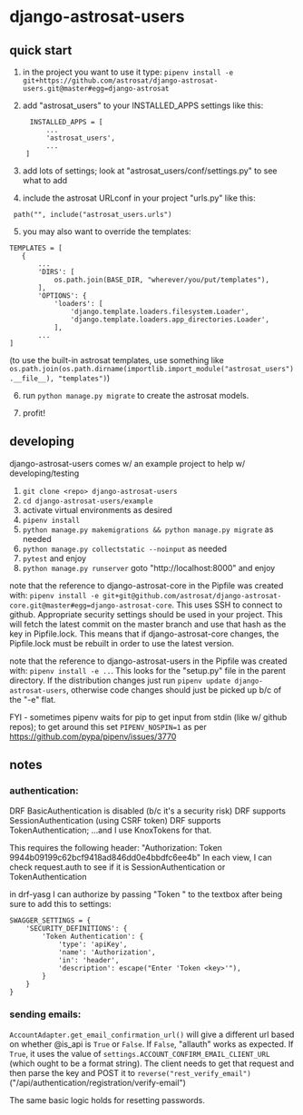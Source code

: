 # django-astrosat-users

## quick start

1.  in the project you want to use it type:
    `pipenv install -e git+https://github.com/astrosat/django-astrosat-users.git@master#egg=django-astrosat`

2.  add "astrosat_users" to your INSTALLED_APPS settings like this:

```
     INSTALLED_APPS = [
         ...
         'astrosat_users',
         ...
    ]
```

3.  add lots of settings; look at "astrosat_users/conf/settings.py" to see what to add

4.  include the astrosat URLconf in your project "urls.py" like this:

```
 path("", include("astrosat_users.urls")
```

5.  you may also want to override the templates:

```
TEMPLATES = [
   {
       ...
       'DIRS': [
           os.path.join(BASE_DIR, "wherever/you/put/templates"),
       ],
       'OPTIONS': {
           'loaders': [
               'django.template.loaders.filesystem.Loader',
               'django.template.loaders.app_directories.Loader',
           ],
       ...
]
```

(to use the built-in astrosat templates, use something like `os.path.join(os.path.dirname(importlib.import_module("astrosat_users").__file__), "templates")`)

6.  run `python manage.py migrate` to create the astrosat models.

7.  profit!

## developing

django-astrosat-users comes w/ an example project to help w/ developing/testing

1. `git clone <repo> django-astrosat-users`
2. `cd django-astrosat-users/example`
3. activate virtual environments as desired
4. `pipenv install`
5. `python manage.py makemigrations && python manage.py migrate` as needed
6. `python manage.py collectstatic --noinput` as needed
7. `pytest` and enjoy
8. `python manage.py runserver` goto "http://localhost:8000" and enjoy

note that the reference to django-astrosat-core in the Pipfile was created with: `pipenv install -e git+git@github.com/astrosat/django-astrosat-core.git@master#egg=django-astrosat-core`. This uses SSH to connect to github. Appropriate security settings should be used in your project. This will fetch the latest commit on the master branch and use that hash as the key in Pipfile.lock. This means that if django-astrosat-core changes, the Pipfile.lock must be rebuilt in order to use the latest version.

note that the reference to django-astrosat-users in the Pipfile was created with: `pipenv install -e ..`. This looks for the "setup.py" file in the parent directory. If the distribution changes just run `pipenv update django-astrosat-users`, otherwise code changes should just be picked up b/c of the "-e" flat.

FYI - sometimes pipenv waits for pip to get input from stdin (like w/ github repos); to get around this set `PIPENV_NOSPIN=1` as per https://github.com/pypa/pipenv/issues/3770

## notes

### authentication:

DRF BasicAuthentication is disabled (b/c it's a security risk)
DRF supports SessionAuthentication (using CSRF token)
DRF supports TokenAuthentication;
...and I use KnoxTokens for that.

This requires the following header:
"Authorization: Token 9944b09199c62bcf9418ad846dd0e4bbdfc6ee4b"
In each view, I can check request.auth to see if it is SessionAuthentication or TokenAuthentication

in drf-yasg I can authorize by passing "Token <key>" to the textbox after being sure to add this to settings:

```
SWAGGER_SETTINGS = {
    'SECURITY_DEFINITIONS': {
        'Token Authentication': {
            'type': 'apiKey',
            'name': 'Authorization',
            'in': 'header',
            'description': escape("Enter 'Token <key>'"),
        }
    }
}
```

### sending emails:

`AccountAdapter.get_email_confirmation_url()` will give a different url based on whether @is_api is `True` or `False`. If `False`, "allauth" works as expected. If `True`, it uses the value of `settings.ACCOUNT_CONFIRM_EMAIL_CLIENT_URL` (which ought to be a format string). The client needs to get that request and then parse the key and POST it to `reverse("rest_verify_email")` ("/api/authentication/registration/verify-email")

The same basic logic holds for resetting passwords.
